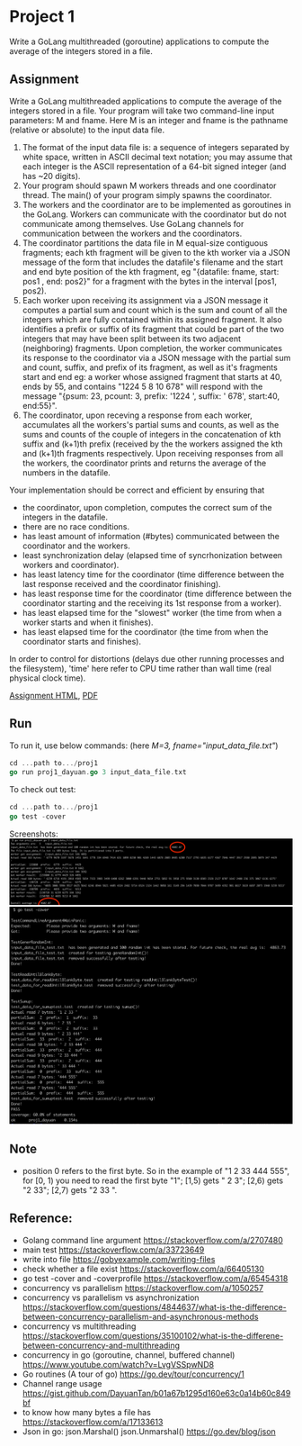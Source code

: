 
# Project 1
 
Write a GoLang multithreaded (goroutine) applications to compute the average of the integers stored in a file. 

## Assignment

Write a GoLang multithreaded applications to compute the average of the integers stored in a file. 
Your program will take two command-line input parameters: M and fname. Here M is an integer and fname is the pathname (relative or absolute) to the input data file.
1. The format of the input data file is: a sequence of integers separated by white space, written in ASCII decimal text notation; you may assume that each integer is the ASCII representation of a 64-bit signed integer (and has ~20 digits).
2. Your program should spawn M workers threads and one coordinator thread. The main() of your program simply spawns the coordinator.
3. The workers and the coordinator are to be implemented as goroutines in the GoLang. Workers can communicate with the coordinator but do not communicate among themselves. Use GoLang channels for communication between the workers and the coordinators.
4. The coordinator partitions the data file in M equal-size contiguous fragments; each kth fragment will be given to the kth worker via a JSON message of the form that includes the datafile's filename and the start and end byte position of the kth fragment, eg "{datafile: fname, start: pos1 , end: pos2}" for a fragment with the bytes in the interval [pos1, pos2).
5. Each worker upon receiving its assignment via a JSON message it computes a partial sum and count which is the sum and count of all the integers which are fully contained within its assigned fragment. It also identifies a prefix or suffix of its fragment that could be part of the two integers that may have been split between its two adjacent (neighboring) fragments. Upon completion, the worker communicates its response to the coordinator via a JSON message with the partial sum and count, suffix, and prefix of its fragment, as well as it's fragments start and end eg: a worker whose assigned fragment that starts at 40, ends by 55, and contains "1224 5 8 10 678" will respond with the message "{psum: 23, pcount: 3, prefix: '1224 ', suffix: ' 678', start:40, end:55}".
6. The coordinator, upon receving a response from each worker, accumulates all the workers's partial sums and counts, as well as the sums and counts of the couple of integers in the concatenation of kth suffix and (k+1)th prefix (received by the the workers assigned the kth and (k+1)th fragments respectively. Upon receiving responses from all the workers, the coordinator prints and returns the average of the numbers in the datafile.

Your implementation should be correct and efficient by ensuring that
- the coordinator, upon completion, computes the correct sum of the integers in the datafile.
- there are no race conditions.
- has least amount of information (#bytes) communicated between the coordinator and the workers.
- least synchronization delay (elapsed time of syncrhonization between workers and coordinator).
- has least latency time for the coordinator (time difference between the last response received and the coordinator finishing).
- has least response time for the coordinator (time difference between the coordinator starting and the receiving its 1st response from a worker).
- has least elapsed time for the "slowest" worker (the time from when a worker starts and when it finishes).
- has least elapsed time for the coordinator (the time from when the coordinator starts and finishes).

In order to control for distortions (delays due other running processes and the filesystem), 'time' here refer to CPU time rather than wall time (real physical clock time). 

[Assignment HTML](https://www.csee.umbc.edu/~kalpakis/courses/621-sp22/project/prj0.php), [PDF](proj1.pdf)



## Run

To run it, use below commands: (here *M=3, fname="input_data_file.txt"*)

```go
cd ...path to.../proj1
go run proj1_dayuan.go 3 input_data_file.txt
```

To check out test:
```go
cd ...path to.../proj1
go test -cover

```

Screenshots:
![](img/s1.png)
![](img/s2.png)


## Note

- position 0 refers to the first byte. So in the example of "1 2 33 444 555", for [0, 1) you need to read the first byte "1"; [1,5) gets " 2 3"; [2,6) gets "2 33"; [2,7) gets "2 33 ". 

## Reference:

- Golang command line argument https://stackoverflow.com/a/2707480
- main test https://stackoverflow.com/a/33723649
- write into file https://gobyexample.com/writing-files
- check whether a file exist https://stackoverflow.com/a/66405130
- go test -cover and -coverprofile https://stackoverflow.com/a/65454318
- concurrency vs parallelism https://stackoverflow.com/a/1050257
- concurrency vs parallelism vs asynchronization https://stackoverflow.com/questions/4844637/what-is-the-difference-between-concurrency-parallelism-and-asynchronous-methods
- concurrency vs multithreading https://stackoverflow.com/questions/35100102/what-is-the-differene-between-concurrency-and-multithreading
- concurrency in go (goroutine, channel, buffered channel) https://www.youtube.com/watch?v=LvgVSSpwND8
- Go routines (A tour of go) https://go.dev/tour/concurrency/1
- Channel range usage https://gist.github.com/DayuanTan/b01a67b1295d160e63c0a14b60c849bf
- to know how many bytes a file has https://stackoverflow.com/a/17133613 
- Json in go: json.Marshal() json.Unmarshal() https://go.dev/blog/json



